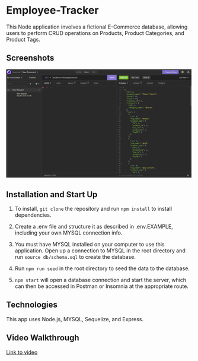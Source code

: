 # Employee-Tracker

This Node application involves a fictional E-Commerce database, allowing users to perform CRUD operations on Products, Product Categories, and Product Tags.

## Screenshots

<img src= "./assets/img/site-screenshot.png" width="500px"/>

## Installation and Start Up

1. To install, `git clone` the repository and run `npm install` to install dependencies.

2. Create a .env file and structure it as described in .env.EXAMPLE, including your own MYSQL connection info.

3. You must have MYSQL installed on your computer to use this application. Open up a connection to MYSQL in the root directory and run `source db/schema.sql` to create the database.

4. Run `npm run seed` in the root directory to seed the data to the database.

5. `npm start` will open a database connection and start the server, which can then be accessed in Postman or Insomnia at the appropriate route.

## Technologies

This app uses Node.js, MYSQL, Sequelize, and Express.

## Video Walkthrough

[Link to video](https://drive.google.com/file/d/1WeBht3BpPkU8HJ289gOdG-08h-JRA_8H/view?usp=sharing)
